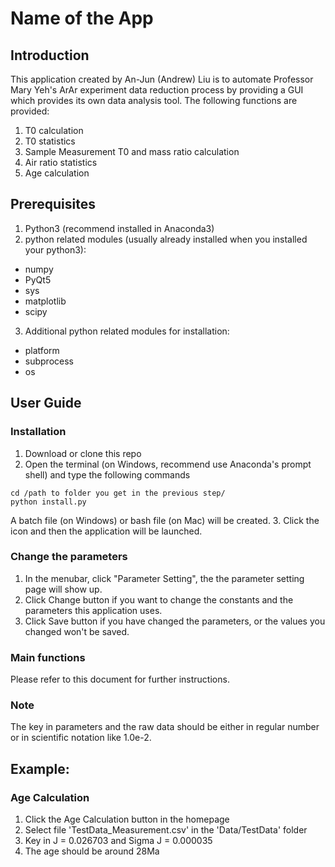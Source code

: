 # Name of the App
## Introduction
This application created by An-Jun (Andrew) Liu is to automate Professor Mary Yeh's ArAr experiment data reduction process by providing a GUI which provides its own data analysis tool.
The following functions are provided:
1. T0 calculation
2. T0 statistics
3. Sample Measurement T0 and mass ratio calculation
4. Air ratio statistics
5. Age calculation

## Prerequisites
1. Python3 (recommend installed in Anaconda3)
2. python related modules (usually already installed when you installed your python3):
* numpy
* PyQt5
* sys
* matplotlib
* scipy
3. Additional python related modules for installation:
* platform
* subprocess
* os

## User Guide
### Installation
1. Download or clone this repo
2. Open the terminal (on Windows, recommend use Anaconda's prompt shell) and type the following commands
```
cd /path to folder you get in the previous step/
python install.py
```
A batch file (on Windows) or bash file (on Mac) will be created.
3. Click the icon and then the application will be launched.

### Change the parameters
1. In the menubar, click "Parameter Setting", the the parameter setting page will show up. 
2. Click Change button if you want to change the constants and the parameters this application uses.
3. Click Save button if you have changed the parameters, or the values you changed won't be saved.

### Main functions
Please refer to this document for further instructions.

### Note
The key in parameters and the raw data should be either in regular number or in scientific notation like 1.0e-2.

## Example:
### Age Calculation
1. Click the Age Calculation button in the homepage
2. Select file 'TestData_Measurement.csv' in the 'Data/TestData' folder
3. Key in J = 0.026703 and Sigma J = 0.000035
4. The age should be around 28Ma